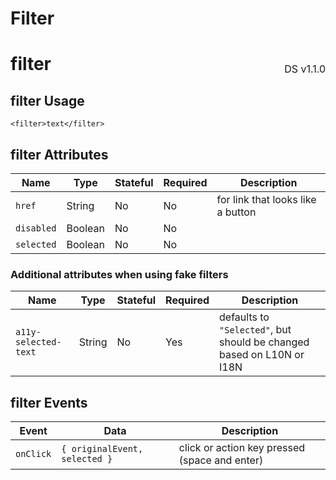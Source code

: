 # Filter

<h1 style='display: flex; justify-content: space-between; align-items: center;'>
    <span>
        filter
    </span>
    <span style='font-weight: normal; font-size: medium; margin-bottom: -15px;'>
        DS v1.1.0
    </span>
</h1>

## filter Usage

```react
<filter>text</filter>
```

## filter Attributes

Name | Type | Stateful | Required | Description
--- | --- | --- | --- | ---
`href` | String | No | No | for link that looks like a button
`disabled` | Boolean | No | No |
`selected` | Boolean | No | No |

### Additional attributes when using fake filters

Name | Type | Stateful | Required | Description
--- | --- | --- | --- | ---
`a11y-selected-text` | String | No | Yes | defaults to `"Selected"`, but should be changed based on L10N or I18N

## filter Events

Event | Data | Description
--- | --- | ---
`onClick` | `{ originalEvent, selected }` | click or action key pressed (space and enter)
